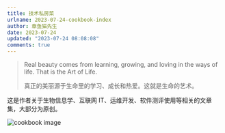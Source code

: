 ```yaml
---
title: 技术私房菜
urlname: 2023-07-24-cookbook-index
author: 章鱼猫先生
date: 2023-07-24
updated: "2023-07-24 08:08:08"
comments: true
---
```


> Real beauty comes from learning, growing, and loving in the ways of life. That is the Art of Life.
>
> 真正的美丽源于生命里的学习、成长和热爱。这就是生命的艺术。

这是作者关于生物信息学、互联网 IT、运维开发、软件测评使用等相关的文章集，大部分为原创。

![cookbook image](https://shub-1251708715.cos.ap-guangzhou.myqcloud.com/mkdocs/yq-cookbook-cover.jpg)

